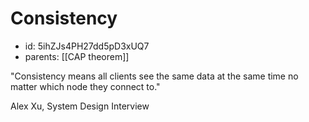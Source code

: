 # Consistency
* id: 5ihZJs4PH27dd5pD3xUQ7
* parents: [[CAP theorem]]

"Consistency means all clients see the same data at the same time no matter which node they connect to."

Alex Xu, System Design Interview
